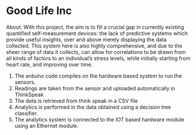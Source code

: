 # Good Life Inc

About: With this project, the aim is to fill a crucial gap in currently existing quantified self-measurement devices: the lack of predictive systems which provide useful insights, over and above merely displaying the data collected. This system here is also highly comprehensive, and due to the sheer range of data it collects, can allow for correlations to be drawn from all kinds of factors to an individual’s stress levels, while initially starting from heart rate, and improving over time.
1. The arduino code compiles on the hardware based system to run the sensors.
2. Readings are taken from the sensor and uploaded automatically in ThinkSpeak 
3. The data is retrieved from think speak in a CSV file 
4. Analytics is performed in the data obtained using a decision tree classifier.
5. The analytics system is connected to the IOT based hardware module using an Ethernet module.


